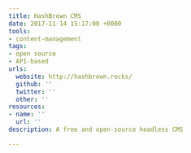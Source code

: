 ```yaml
---
title: HashBrown CMS
date: 2017-11-14 15:17:00 +0000
tools:
- content-management
tags:
- open source
- API-based
urls:
  website: http://hashbrown.rocks/
  github: ''
  twitter: ''
  other: ''
resources:
- name: ''
  url: ''
description: A free and open-source headless CMS

---
```

